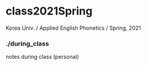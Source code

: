 # class2021Spring
Korea Univ. / Applied English Phonetics / Spring, 2021
<br>

### ./during_class
notes during class (personal)

